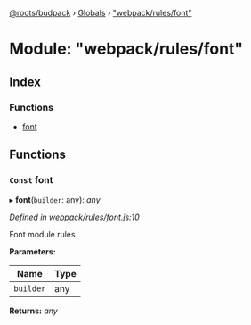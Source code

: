 [@roots/budpack](../README.md) › [Globals](../globals.md) › ["webpack/rules/font"](_webpack_rules_font_.md)

# Module: "webpack/rules/font"

## Index

### Functions

* [font](_webpack_rules_font_.md#const-font)

## Functions

### `Const` font

▸ **font**(`builder`: any): *any*

*Defined in [webpack/rules/font.js:10](https://github.com/roots/bud-support/blob/5f43850/src/budpack/builder/webpack/rules/font.js#L10)*

Font module rules

**Parameters:**

Name | Type |
------ | ------ |
`builder` | any |

**Returns:** *any*
